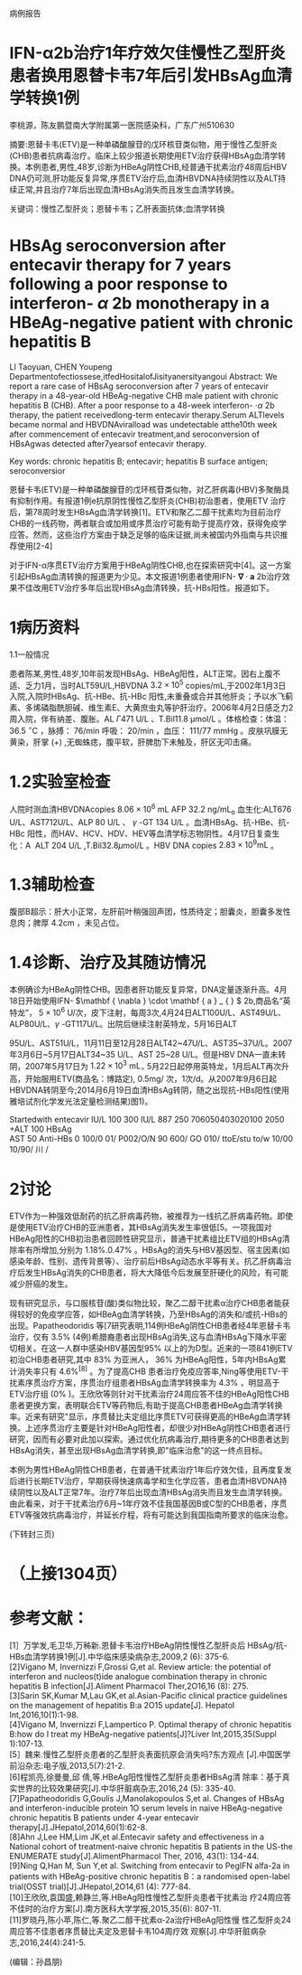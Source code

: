 病例报告

# IFN-α2b治疗1年疗效欠佳慢性乙型肝炎患者换用恩替卡韦7年后引发HBsAg血清学转换1例

李桃源，陈友鹏暨南大学附属第一医院感染科，广东广州510630

摘要:恩替卡韦(ETV)是一种单磷酸腺苷的戊环核苷类似物，用于慢性乙型肝炎(CHB)患者抗病毒治疗。临床上较少报道长期使用ETV治疗获得HBsAg血清学转换。本例患者,男性,48岁,诊断为HBeAg阴性CHB,经普通干扰素治疗48周后HBV DNA仍可测,肝功能反复异常,序贯ETV治疗后,血清HBVDNA持续阴性以及ALT持续正常,并且治疗7年后出现血清HBsAg消失而且发生血清学转换。

关键词：慢性乙型肝炎；恩替卡韦；乙肝表面抗体;血清学转换

# HBsAg seroconversion after entecavir therapy for 7 years following a poor response to interferon- $\alpha$ 2b monotherapy in a HBeAg-negative patient with chronic hepatitis B

LI Taoyuan, CHEN Youpeng Departmentofectiossese,itfedHositalofJisityanersityangoui Abstract: We report a rare case of $\mathrm { H B s A g }$ seroconversion after 7 years of entecavir therapy in a 48-year-old HBeAg-negative CHB male patient with chronic hepatitis B (CHB). After a poor response to a 48-week interferon- $\cdot \alpha \ 2 \mathrm { b }$ therapy, the patient receivedlong-term entecavir therapy.Serum ALTlevels became normal and HBVDNAviralload was undetectable atthe10th week after commencement of entecavir treatment,and seroconversion of HBsAgwas detected after7yearsof entecavir therapy.

Key words: chronic hepatitis B; entecavir; hepatitis B surface antigen; seroconversior

恩替卡韦(ETV)是一种单磷酸腺苷的戊环核苷类似物，对乙肝病毒(HBV)多聚酶具有抑制作用。有报道1例e抗原阴性慢性乙型肝炎(CHB)初治患者，使用ETV 治疗后，第78周时发生HBsAg血清学转换[1]。ETV和聚乙二醇干扰素均为目前治疗CHB的一线药物，两者联合或加用或序贯治疗可能有助于提高疗效，获得免疫学应答。然而，这些治疗方案由于缺乏足够的临床证据,尚未被国内外指南与共识推荐使用[2-4]

对于IFN-α序贯ETV治疗方案用于HBeAg阴性CHB,也在探索研究中[4]。这一方案引起HBsAg血清转换的报道更为少见。本文报道1例患者使用IFN- $\mathbf { \nabla } \cdot \mathbf { a }$ 2b治疗效果不佳改用ETV治疗多年后出现HBsAg血清转换，抗-HBs阳性。报道如下。

# 1病历资料

1.1一般情况

患者陈某,男性,48岁,10年前发现HBsAg、HBeAg阳性，ALT正常。因右上腹不适、乏力1月，当时ALT59U/L,HBVDNA $3 . 2 \times 1 0 ^ { 5 }$ copies/mL,于2002年1月3日入院,入院时HBsAg、抗-HBe、抗-HBc 阳性,未重叠或合并其他肝炎；予以水飞蓟素、多烯磷脂酰胆碱、维生素E、大黄庶虫丸等护肝治疗。2006年4月2日感乏力2周入院，伴有纳差、腹胀。AL $\Gamma 4 7 1 ~ \mathrm { U / L }$ 、T.Bil$1 1 . 8 \ \mathrm { \mu m o l / L }$ 。体格检查：体温： $3 6 . 5 ~ \mathrm { ^ { \circ } C }$ ，脉搏： $7 6 / \mathrm { m i n }$ 呼吸： $2 0 / \mathrm { m i n }$ ，血压： $1 1 1 / 7 7 ~ \mathrm { m m H g }$ 。皮肤巩膜无黄染，肝掌 $( + )$ ,无蜘蛛痣，腹平软，肝脾肋下未触及，肝区无叩击痛。

# 1.2实验室检查

人院时测血清HBVDNAcopies $8 . 0 6 \times 1 0 ^ { 6 } ~ \mathrm { m L }$ AFP $3 2 . 2 ~ \mathrm { { n g / m L _ { \mathrm { { o } } } } }$ 血生化:ALT676 U/L、AST712U/L、ALP $8 0 ~ \mathrm { U / L }$ 、 $\gamma$ -GT $1 3 4 ~ \mathrm { U / L }$ 。血清HBsAg、抗-HBe、抗-HBc 阳性，而HAV、HCV、HDV、HEV等血清学标志物阴性。4月17日复查生化：A $\mathrm { { \ A L T \ 2 0 4 \ U / L } }$ ,T.Bil$3 2 . 8 \mu \mathrm { m o l / L }$ 。HBV DNA copies $2 . 8 3 { \times } 1 0 ^ { 9 } \mathrm { m L }$ 。

# 1.3辅助检查

腹部B超示：肝大小正常，左肝前叶稍强回声团，性质待定；胆囊炎，胆囊多发性息肉；脾厚 $4 . 2 \mathrm { c m }$ ，未见占位。

# 1.4诊断、治疗及其随访情况

本例确诊为HBeAg阴性CHB。因患者肝功能反复异常，DNA定量逐渐升高。4月18日开始使用IFN- $\mathbf { \nabla } \cdot \mathbf { a } _ { } $ 2b,商品名“英特龙”， $5 { \times } 1 0 ^ { 6 }$ U/次，皮下注射，每周3次,4月24日ALT100U/L、AST49U/L、ALP80U/L、$\gamma$ -GT117U/L。出院后继续注射英特龙，5月16日ALT

95U/L、AST51U/L，11月11日至12月28日ALT42\~47U/L、AST35\~37U/L。2007年3月6日\~5月17日ALT34\~35 U/L、AST 25\~28 U/L。但是HBV DNA一直未转阴，2007年5月17日为 $1 . 2 2 \times 1 0 ^ { 3 } ~ \mathrm { m L } _ { \circ }$ 5月22日起停用英特龙，1月后ALT再次升高，开始服用ETV(商品名：博路定), $0 . 5 \mathrm { m g } /$ 次，1次/d。从2007年9月6日起HBVDNA转阴至今;2014月6月19日血清HBsAg转阴，随之出现抗-HBs阳性(使用雅培试剂化学发光法定量检测结果)图1)。

Startedwith entecavir IU/L 100 300 IU/L 887 250 706050403020100 2050   
+ALT 100 HBsAg   
AST 50 Anti-HBs 0 100/0 01/ P002/O/N 90 600/ GO 010/ ttoE/stu to/w 10/00 10/90/ 川 /

# 2讨论

ETV作为一种强效低耐药的抗乙肝病毒药物，被推荐为一线抗乙肝病毒药物。即使是使用ETV治疗CHB的亚洲患者，其HBsAg消失发生率很低[5。一项我国对HBeAg阳性的CHB初治患者回顾性研究显示，普通干扰素组比ETV组的HBsAg清除率有所增加,分别为 $1 . 1 8 \% . 0 . 4 7 \%$ 。HBsAg的消失与HBV基因型、宿主因素(如感染年龄、性别、遗传背景等）、治疗前后HBsAg动态水平等有关。抗乙肝病毒治疗后发生HBsAg消失的CHB患者，将大大降低今后发展至肝硬化的风险，有可能减少肝癌的发生。

现有研究显示，与口服核苷(酸)类似物比较，聚乙二醇干扰素α治疗CHB患者能获得较好的免疫学应答，如HBeAg血清学转换，乃至HBsAg的消失和/或抗-HBs的出现。Papatheodoridis 等[7研究表明,114例HBeAg阴性CHB患者经4年恩替卡韦治疗，仅有 $3 . 5 \%$ (4例)希腊裔患者出现HBsAg消失,这与血清HBsAg下降水平密切相关。在这一人群中感染HBV基因型$9 5 \%$ 以上的为D型。近来的一项841例ETV初治CHB患者研究,其中 $8 3 \%$ 为亚洲人， $3 6 \%$ 为HBeAg阳性，5年内HBsAg累计消失率只有 $4 . 6 \% ^ { \left[ 8 \right] }$ 。为了提高CHB 患者治疗免疫应答率,Ning等使用ETV-干扰素序贯治疗方案，序贯治疗组患者HBsAg血清学转换率为 $4 . 3 \%$ ，明显高于ETV治疗组 $( 0 \%$ )。王欣欣等则针对干扰素治疗24周应答不佳的HBeAg阳性CHB患者更换方案，表明联合ETV等药物后,有助于提高CHB患者HBeAg血清学转换率。近来有研究"显示，序贯替比夫定组比序贯ETV可获得更高的HBeAg血清学转换。上述序贯治疗主要是针对HBeAg阳性者，却很少对HBeAg阴性CHB患者进行研究，因而有必要对此加以探索。通过优化抗病毒治疗,期待更多的CHB患者达到HBsAg消失，甚至出现HBsAg血清学转换,即"临床治愈"的这一终点目标。

本例为男性HBeAg阴性CHB患者，在普通干扰素治疗1年后疗效欠佳，且再度复发后进行长期ETV治疗，早期获得快速病毒学和生化学应答，患者血清HBVDNA持续阴性以及ALT正常7年。治疗7年后出现血清HBsAg消失而且发生血清学转换。由此看来，对于干扰素治疗6月\~1年疗效不佳我国基因B或C型的CHB患者，序贯ETV等强效抗病毒治疗，并延长疗程，将有可能达到我国指南所要求的临床治愈。

(下转封三页)

# （上接1304页）

# 参考文献：

[1］万学发,毛卫华,万秭新.恩替卡韦治疗HBeAg阴性慢性乙型肝炎后 HBsAg/抗-HBs血清学转换1例[J].中华临床感染病杂志,2009,2 (6): 375-6.   
[2]Vigano M, Invernizzi F,Grossi G,et al. Review article: the potential of interferon and nucleos(t)ide analogue combination therapy in chronic hepatitis B infection[J].Aliment Pharmacol Ther,2O16,16 (8): 275.   
[3]Sarin SK,Kumar M,Lau GK,et al.Asian-Pacific clinical practice guidelines on the management of hepatitis B:a 2O15 update[J]. Hepatol Int,2016,10(1):1-98.   
[4]Vigano M, Invernizzi F,Lampertico P. Optimal therapy of chronic hepatitis B:how do I treat my HBeAg-negative patients[J]?Liver Int,2015,35(Suppl 1):107-13.   
[5］魏来.慢性乙型肝炎患者的乙型肝炎表面抗原会消失吗?东方观点 [J].中国医学前沿杂志:电子版,2013,5(7):21-2.   
[6]程凯亮,徐曼曼,邱 倩,等.HBeAg阳性慢性乙型肝炎患者HBsAg清 除率：基于真实世界的比较效果研究[J].中华肝脏病杂志,2016,24 (5): 335-40.   
[7]Papatheodoridis G,Goulis J,Manolakopoulos S,et al. Changes of HBsAg and interferon-inducible protein 1O serum levels in naive HBeAg-negative chronic hepatitis B patients under 4-year entecavir therapy[J].JHepatol,2014,60(1):62-8.   
[8]Ahn J,Lee HM,Lim JK,et al.Entecavir safety and effectiveness in a National cohort of treatment-naive chronic hepatitis B patients in the US-the ENUMERATE study[J].AlimentPharmacol Ther, 2016, 43(1): 134-44.   
[9]Ning Q,Han M, Sun Y,et al. Switching from entecavir to PegIFN alfa-2a in patients with HBeAg-positive chronic hepatitis B：a randomised open-label trial(OSST trial)[J].JHepatol,2O14,61 (4): 777-84.   
[10]王欣欣,袁国盛,赖静兰,等.HBeAg阳性慢性乙型肝炎患者干扰素治 疗24周应答不佳时的治疗方案[J].南方医科大学学报,2015,35(6): 807-11.   
[11]罗晓丹,陈小苹,陈仁,等.聚乙二醇干扰素α-2a治疗HBeAg阳性慢 性乙型肝炎24周应答不佳患者序贯替比夫定及恩替卡韦104周疗效 观察[J].中华肝脏病杂志,2016,24(4):241-5.

(编辑：孙昌朋)